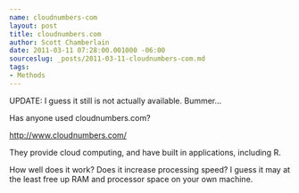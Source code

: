 ```yaml
--- 
name: cloudnumbers-com
layout: post
title: cloudnumbers.com
author: Scott Chamberlain
date: 2011-03-11 07:28:00.001000 -06:00
sourceslug: _posts/2011-03-11-cloudnumbers-com.md
tags: 
- Methods
---
```


UPDATE: I guess it still is not actually available. Bummer...

Has anyone used cloudnumbers.com?

http://www.cloudnumbers.com/

They provide cloud computing, and have built in applications, including R.

How well does it work? Does it increase processing speed? I guess it may at the least free up RAM and processor space on your own machine.
